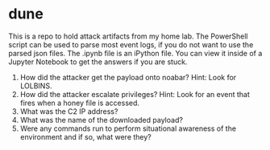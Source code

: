 # dune
This is a repo to hold attack artifacts from my home lab.
The PowerShell script can be used to parse most event logs, if you do not want to use the parsed json files.
The .ipynb file is an iPython file. You can view it inside of a Jupyter Notebook to get the answers if you are stuck.

1. How did the attacker get the payload onto noabar?
Hint: Look for LOLBINS. 
2. How did the attacker escalate privileges?
Hint: Look for an event that fires when a honey file is accessed. 
3. What was the C2 IP address? 
4. What was the name of the downloaded payload?
5. Were any commands run to perform situational awareness of the environment and if so, what were they?
